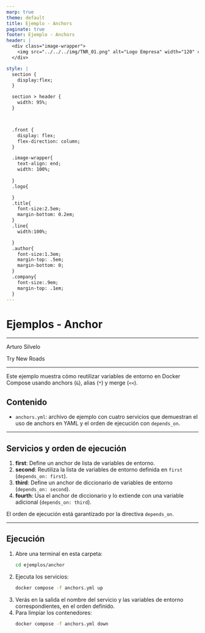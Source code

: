 ```yaml
---
marp: true
theme: default
title: Ejemplo - Anchors
paginate: true
footer: Ejemplo - Anchors
header: |
  <div class="image-wrapper">
    <img src="../../../img/TNR_01.png" alt="Logo Empresa" width="120" class="logo" />
  </div>

style: |
  section {
    display:flex;
  }

  section > header {
    width: 95%;
  }



  .front {
    display: flex;
    flex-direction: column;
  }

  .image-wrapper{
    text-align: end;
    width: 100%;
    
  }
  .logo{

  }
  .title{
    font-size:2.5em;
    margin-bottom: 0.2em;
  }
  .line{
    width:100%;

  }
  .author{
    font-size:1.3em;
    margin-top: .5em;
    margin-bottom: 0;
  }
  .company{
    font-size:.9em;
    margin-top: .1em;
  }
---
```


  <!-- _paginate: skip -->

  <div class="front">
    <h1 class="title"> Ejemplos - Anchor </h1>
    <hr class="line"/>
    <p class="author">Arturo Silvelo</p>
    <p class="company">Try New Roads</p>
  </div>

---

Este ejemplo muestra cómo reutilizar variables de entorno en Docker Compose usando anchors (`&`), alias (`*`) y merge (`<<`).

## Contenido

- `anchors.yml`: archivo de ejemplo con cuatro servicios que demuestran el uso de anchors en YAML y el orden de ejecución con `depends_on`.

---

## Servicios y orden de ejecución

1. **first**: Define un anchor de lista de variables de entorno.
2. **second**: Reutiliza la lista de variables de entorno definida en `first` (`depends_on: first`).
3. **third**: Define un anchor de diccionario de variables de entorno (`depends_on: second`).
4. **fourth**: Usa el anchor de diccionario y lo extiende con una variable adicional (`depends_on: third`).

El orden de ejecución está garantizado por la directiva `depends_on`.

---

## Ejecución

1. Abre una terminal en esta carpeta:
   ```bash
   cd ejemplos/anchor
   ```
2. Ejecuta los servicios:
   ```bash
   docker compose -f anchors.yml up
   ```
3. Verás en la salida el nombre del servicio y las variables de entorno correspondientes, en el orden definido.
4. Para limpiar los contenedores:
   ```bash
   docker compose -f anchors.yml down
   ```
